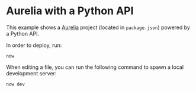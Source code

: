 # Aurelia with a Python API

This example shows a [Aurelia](https://aurelia.io/) project (located in `package.json`) powered by a Python API.

In order to deploy, run:

```
now
```

When editing a file, you can run the following command to spawn a local development server:

```
now dev
```
